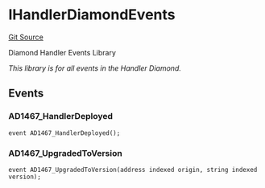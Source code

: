 # IHandlerDiamondEvents
[Git Source](https://github.com/thrackle-io/aquifi-rules-v1/blob/39d269094241d21cf978e159a9b52cf3c140671a/src/common/IEvents.sol)

Diamond Handler Events Library

*This library is for all events in the Handler Diamond.*


## Events
### AD1467_HandlerDeployed

```solidity
event AD1467_HandlerDeployed();
```

### AD1467_UpgradedToVersion

```solidity
event AD1467_UpgradedToVersion(address indexed origin, string indexed version);
```

